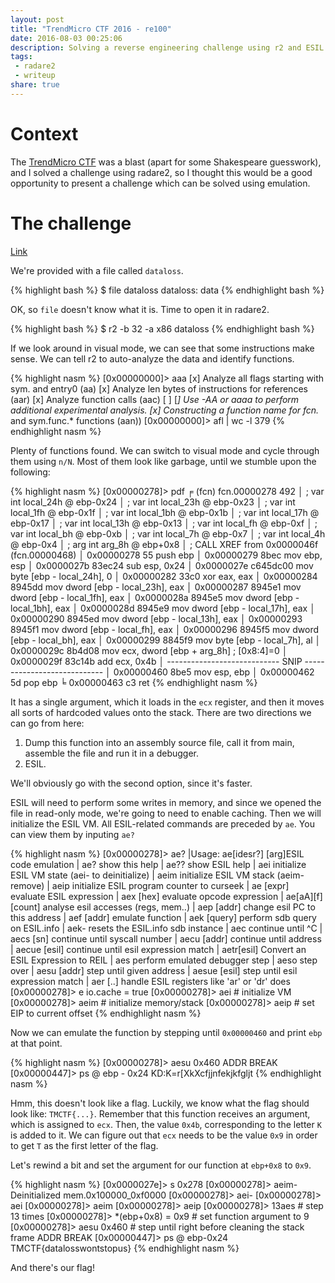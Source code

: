 ```yaml
---
layout: post
title: "TrendMicro CTF 2016 - re100"
date: 2016-08-03 00:25:06
description: Solving a reverse engineering challenge using r2 and ESIL
tags:
 - radare2
 - writeup
share: true
---
```


# Context

The [TrendMicro CTF](https://ctf.trendmicro.co.jp) was a blast (apart for some Shakespeare guesswork), and I solved a challenge using radare2, so I thought this would be a good opportunity to present a challenge which can be solved using emulation.

# The challenge

[Link](http://www.mediafire.com/download/n7gt2ry237578co/files13.zip)

We're provided with a file called `dataloss`.

{% highlight bash %}
$ file dataloss
dataloss: data
{% endhighlight bash %}

OK, so `file` doesn't know what it is. Time to open it in radare2.

{% highlight bash %}
$ r2 -b 32 -a x86 dataloss
{% endhighlight bash %}

If we look around in visual mode, we can see that some instructions make sense. We can tell r2 to auto-analyze the data and identify functions.

{% highlight nasm %}
[0x00000000]> aaa
[x] Analyze all flags starting with sym. and entry0 (aa)
[x] Analyze len bytes of instructions for references (aar)
[x] Analyze function calls (aac)
[ ] [*] Use -AA or aaaa to perform additional experimental analysis.
[x] Constructing a function name for fcn.* and sym.func.* functions (aan))
[0x00000000]> afl | wc -l
379
{% endhighlight nasm %}

Plenty of functions found. We can switch to visual mode and cycle through them using `n/N`. Most of them look like garbage, until we stumble upon the following:

{% highlight nasm %}
[0x00000278]> pdf
╒ (fcn) fcn.00000278 492
│           ; var int local_24h @ ebp-0x24
│           ; var int local_23h @ ebp-0x23
│           ; var int local_1fh @ ebp-0x1f
│           ; var int local_1bh @ ebp-0x1b
│           ; var int local_17h @ ebp-0x17
│           ; var int local_13h @ ebp-0x13
│           ; var int local_fh @ ebp-0xf
│           ; var int local_bh @ ebp-0xb
│           ; var int local_7h @ ebp-0x7
│           ; var int local_4h @ ebp-0x4
│           ; arg int arg_8h @ ebp+0x8
│           ; CALL XREF from 0x0000046f (fcn.00000468)
│           0x00000278      55             push ebp
│           0x00000279      8bec           mov ebp, esp
│           0x0000027b      83ec24         sub esp, 0x24
│           0x0000027e      c645dc00       mov byte [ebp - local_24h], 0
│           0x00000282      33c0           xor eax, eax
│           0x00000284      8945dd         mov dword [ebp - local_23h], eax
│           0x00000287      8945e1         mov dword [ebp - local_1fh], eax
│           0x0000028a      8945e5         mov dword [ebp - local_1bh], eax
│           0x0000028d      8945e9         mov dword [ebp - local_17h], eax
│           0x00000290      8945ed         mov dword [ebp - local_13h], eax
│           0x00000293      8945f1         mov dword [ebp - local_fh], eax
│           0x00000296      8945f5         mov dword [ebp - local_bh], eax
│           0x00000299      8845f9         mov byte [ebp - local_7h], al
│           0x0000029c      8b4d08         mov ecx, dword [ebp + arg_8h] ; [0x8:4]=0
│           0x0000029f      83c14b         add ecx, 0x4b
│           ---------------------------- SNIP ----------------------------
│           0x00000460      8be5           mov esp, ebp
│           0x00000462      5d             pop ebp
╘           0x00000463      c3             ret
{% endhighlight nasm %}

It has a single argument, which it loads in the `ecx` register, and then it moves all sorts of hardcoded values onto the stack. There are two directions we can go from here:

1. Dump this function into an assembly source file, call it from main, assemble the file and run it in a debugger.
2. ESIL.

We'll obviously go with the second option, since it's faster.

ESIL will need to perform some writes in memory, and since we opened the file in read-only mode, we're going to need to enable caching. Then we will initialize the ESIL VM. All ESIL-related commands are preceded by `ae`. You can view them by inputing `ae?`

{% highlight nasm %}
[0x00000278]> ae?
|Usage: ae[idesr?] [arg]ESIL code emulation
| ae?                show this help
| ae??               show ESIL help
| aei                initialize ESIL VM state (aei- to deinitialize)
| aeim               initialize ESIL VM stack (aeim- remove)
| aeip               initialize ESIL program counter to curseek
| ae [expr]          evaluate ESIL expression
| aex [hex]          evaluate opcode expression
| ae[aA][f] [count]  analyse esil accesses (regs, mem..)
| aep [addr]         change esil PC to this address
| aef [addr]         emulate function
| aek [query]        perform sdb query on ESIL.info
| aek-               resets the ESIL.info sdb instance
| aec                continue until ^C
| aecs [sn]          continue until syscall number
| aecu [addr]        continue until address
| aecue [esil]       continue until esil expression match
| aetr[esil]         Convert an ESIL Expression to REIL
| aes                perform emulated debugger step
| aeso               step over
| aesu [addr]        step until given address
| aesue [esil]       step until esil expression match
| aer [..]           handle ESIL registers like 'ar' or 'dr' does
[0x00000278]> e io.cache = true
[0x00000278]> aei               # initialize VM
[0x00000278]> aeim              # initialize memory/stack
[0x00000278]> aeip              # set EIP to current offset
{% endhighlight nasm %}

Now we can emulate the function by stepping until `0x00000460` and print `ebp` at that point.

{% highlight nasm %}
[0x00000278]> aesu 0x460
ADDR BREAK
[0x00000447]> ps @ ebp - 0x24
KD:K=r[XkXcfjjnfekjkfgljt
{% endhighlight nasm %}

Hmm, this doesn't look like a flag. Luckily, we know what the flag should look like: `TMCTF{...}`. Remember that this function receives an argument, which is assigned to `ecx`. Then, the value `0x4b`, corresponding to the letter `K` is added to it. We can figure out that `ecx` needs to be the value `0x9` in order to get `T` as the first letter of the flag.

Let's rewind a bit and set the argument for our function at `ebp+0x8` to `0x9`.

{% highlight nasm %}
[0x0000027e]> s 0x278
[0x00000278]> aeim-
Deinitialized mem.0x100000_0xf0000
[0x00000278]> aei-
[0x00000278]> aei
[0x00000278]> aeim
[0x00000278]> aeip
[0x00000278]> 13aes             # step 13 times
[0x00000278]> *(ebp+0x8) = 0x9  # set function argument to 9
[0x00000278]> aesu 0x460        # step until right before cleaning the stack frame
ADDR BREAK
[0x00000447]> ps @ ebp-0x24
TMCTF{datalosswontstopus}
{% endhighlight nasm %}

And there's our flag!

